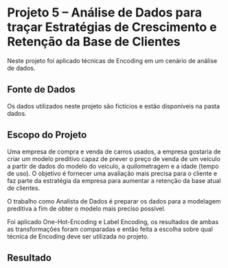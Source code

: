 # Projeto 5 – Análise de Dados para traçar Estratégias de Crescimento e Retenção da Base de Clientes

Neste projeto foi aplicado técnicas de Encoding em um cenário de análise de dados.

## Fonte de Dados
Os dados utilizados neste projeto são fictícios e estão disponíveis na pasta dados.

## Escopo do Projeto
Uma empresa de compra e venda de carros usados, a empresa gostaria de criar um modelo preditivo capaz de prever o preço de venda de um veículo a partir de dados do modelo do veículo, a quilometragem e a idade (tempo de uso). O objetivo é fornecer uma avaliação mais precisa para o cliente e faz parte da estratégia da empresa para aumentar a retenção da base atual de clientes. 

O trabalho como Analista de Dados é preparar os dados para a modelagem preditiva a fim de obter o modelo mais preciso possível.

Foi aplicado One-Hot-Encoding e Label Encoding, os resultados de ambas as transformações foram comparadas e então feita a escolha sobre qual técnica de Encoding deve ser utilizada no projeto.

## Resultado
